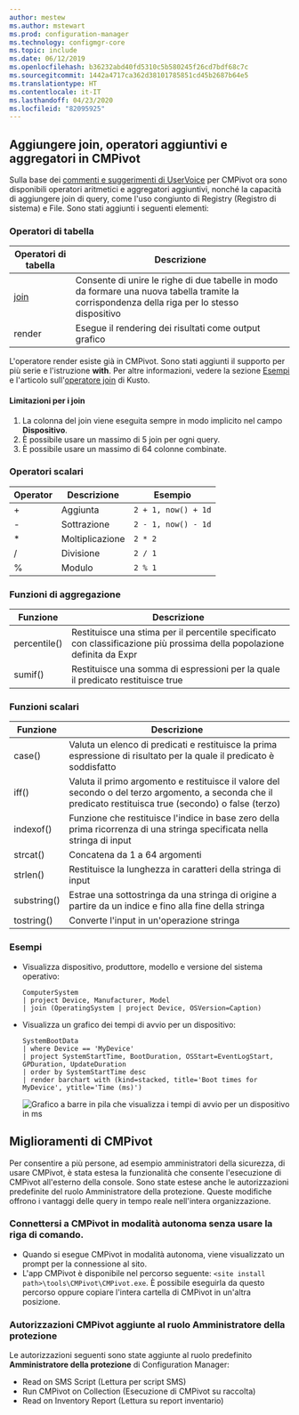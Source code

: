 ```yaml
---
author: mestew
ms.author: mstewart
ms.prod: configuration-manager
ms.technology: configmgr-core
ms.topic: include
ms.date: 06/12/2019
ms.openlocfilehash: b36232abd40fd5310c5b580245f26cd7bdf68c7c
ms.sourcegitcommit: 1442a4717ca362d38101785851cd45b2687b64e5
ms.translationtype: HT
ms.contentlocale: it-IT
ms.lasthandoff: 04/23/2020
ms.locfileid: "82095925"
---
```

## <a name="add-joins-additional-operators-and-aggregators-in-cmpivot"></a><a name="bkmk_cmpivot"></a> Aggiungere join, operatori aggiuntivi e aggregatori in CMPivot
<!--4054074-->
 Sulla base dei [commenti e suggerimenti di UserVoice](https://configurationmanager.uservoice.com/forums/300492-ideas/suggestions/35636239-cmpivot-additional-operators-and-joins) per CMPivot ora sono disponibili operatori aritmetici e aggregatori aggiuntivi, nonché la capacità di aggiungere join di query, come l'uso congiunto di Registry (Registro di sistema) e File. Sono stati aggiunti i seguenti elementi:

### <a name="table-operators"></a>Operatori di tabella

|Operatori di tabella| Descrizione|
|-----|-----|
| [join](https://docs.microsoft.com/azure/kusto/query/joinoperator)| Consente di unire le righe di due tabelle in modo da formare una nuova tabella tramite la corrispondenza della riga per lo stesso dispositivo|
|render|Esegue il rendering dei risultati come output grafico|

L'operatore render esiste già in CMPivot. Sono stati aggiunti il supporto per più serie e l'istruzione **with**. Per altre informazioni, vedere la sezione [Esempi](#bkmk_cmpivot-examples) e l'articolo sull'[operatore join](https://docs.microsoft.com/azure/kusto/query/joinoperator) di Kusto. 

#### <a name="limitations-for-joins"></a>Limitazioni per i join

1. La colonna del join viene eseguita sempre in modo implicito nel campo **Dispositivo**.
1. È possibile usare un massimo di 5 join per ogni query.
1. È possibile usare un massimo di 64 colonne combinate.

### <a name="scalar-operators"></a>Operatori scalari

|Operator| Descrizione|Esempio|
|-----|-----|-----|
| + | Aggiunta| `2 + 1, now() + 1d`|
| - |  Sottrazione| `2 - 1, now() - 1d`|
| * | Moltiplicazione| `2 * 2`|
| / | Divisione | `2 / 1`|
| % | Modulo | `2 % 1`

### <a name="aggregation-functions"></a>Funzioni di aggregazione

|Funzione| Descrizione|
|-----|-----|
| percentile()| Restituisce una stima per il percentile specificato con classificazione più prossima della popolazione definita da Expr|
| sumif() | Restituisce una somma di espressioni per la quale il predicato restituisce true|

### <a name="scalar-functions"></a>Funzioni scalari

|Funzione| Descrizione|
|-----|-----|
| case()| Valuta un elenco di predicati e restituisce la prima espressione di risultato per la quale il predicato è soddisfatto |
| iff() | Valuta il primo argomento e restituisce il valore del secondo o del terzo argomento, a seconda che il predicato restituisca true (secondo) o false (terzo)|
 | indexof() | Funzione che restituisce l'indice in base zero della prima ricorrenza di una stringa specificata nella stringa di input|
| strcat() | Concatena da 1 a 64 argomenti |
| strlen()| Restituisce la lunghezza in caratteri della stringa di input|
| substring() | Estrae una sottostringa da una stringa di origine a partire da un indice e fino alla fine della stringa |
| tostring() | Converte l'input in un'operazione stringa |


### <a name="examples"></a><a name="bkmk_cmpivot-examples"></a> Esempi

- Visualizza dispositivo, produttore, modello e versione del sistema operativo:

   ``` Kusto
   ComputerSystem
   | project Device, Manufacturer, Model
   | join (OperatingSystem | project Device, OSVersion=Caption)
   ```

- Visualizza un grafico dei tempi di avvio per un dispositivo:

   ``` Kusto
   SystemBootData
   | where Device == 'MyDevice'
   | project SystemStartTime, BootDuration, OSStart=EventLogStart, GPDuration, UpdateDuration
   | order by SystemStartTime desc
   | render barchart with (kind=stacked, title='Boot times for MyDevice', ytitle='Time (ms)')
   ```
 
   ![Grafico a barre in pila che visualizza i tempi di avvio per un dispositivo in ms](../../media/4054074-render-using-with-statement.png)


## <a name="improvements-to-cmpivot"></a>Miglioramenti di CMPivot

Per consentire a più persone, ad esempio amministratori della sicurezza, di usare CMPivot, è stata estesa la funzionalità che consente l'esecuzione di CMPivot all'esterno della console. Sono state estese anche le autorizzazioni predefinite del ruolo Amministratore della protezione. Queste modifiche offrono i vantaggi delle query in tempo reale nell'intera organizzazione.

### <a name="connect-to-cmpivot-standalone-without-using-the-command-line"></a>Connettersi a CMPivot in modalità autonoma senza usare la riga di comando.
<!--4619340-->

- Quando si esegue CMPivot in modalità autonoma, viene visualizzato un prompt per la connessione al sito. 
- L'app CMPivot è disponibile nel percorso seguente: `<site install path>\tools\CMPivot\CMPivot.exe`. È possibile eseguirla da questo percorso oppure copiare l'intera cartella di CMPivot in un'altra posizione.
 
### <a name="added-cmpivot-permissions-to-the-security-administrator-role"></a>Autorizzazioni CMPivot aggiunte al ruolo Amministratore della protezione
<!--4683130-->

Le autorizzazioni seguenti sono state aggiunte al ruolo predefinito **Amministratore della protezione** di Configuration Manager:
- Read on SMS Script (Lettura per script SMS)
- Run CMPivot on Collection (Esecuzione di CMPivot su raccolta)
- Read on Inventory Report (Lettura su report inventario)

